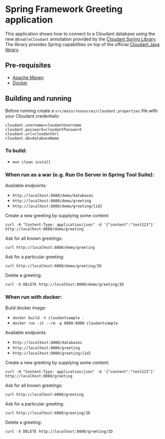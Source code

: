# Spring Framework Greeting application

This application shows how to connect to a Cloudant database using the new `@EnableCloudant` annotation provided by the [Cloudant Spring Library](https://github.com/cloudant-labs/cloudant-springofficial). The library provides Spring capabilities on top of the official [Cloudant Java library](https://github.com/cloudant/java-cloudant).

## Pre-requisites

* [Apache Maven](https://maven.apache.org/)
* [Docker](https://www.docker.com/)

## Building and running

Before running create a `src/main/resources/cloudant.properties` file with your Cloudant credentials:

~~~
cloudant.username=cloudantUsername
cloudant.password=cloudantPassword
cloudant.url=cloudantUrl
cloudant.db=databaseName
~~~

### To build:

* `mvn clean install`

### When run as a war (e.g. Run On Server in Spring Tool Suite): 

Available endpoints:

* `http://localhost:8080/demo/databases`
* `http://localhost:8080/demo/greeting`
* `http://localhost:8080/demo/greeting/{id}`

Create a new greeting by supplying some content:

`curl -H "Content-Type: application/json" -d '{"content":"test123"}' http://localhost:8080/demo/greeting`

Ask for all known greetings:

`curl http://localhost:8080/demo/greeting`

Ask for a particular greeting:

`curl http://localhost:8080/demo/greeting/ID`

Delete a greeting:

`curl -X DELETE http://localhost:8080/demo/greeting/ID`

### When run with docker: 

Build docker image: 

* `docker build -t cloudantsample .`
* `docker run -it --rm -p 8080:8080 cloudantsample`

Available endpoints:

* `http://localhost:8080/databases`
* `http://localhost:8080/greeting`
* `http://localhost:8080/greeting/{id}`

Create a new greeting by supplying some content:

`curl -H "Content-Type: application/json" -d '{"content":"test123"}' http://localhost:8080/greeting`

Ask for all known greetings:

`curl http://localhost:8080/greeting`

Ask for a particular greeting:

`curl http://localhost:8080/greeting/ID`

Delete a greeting:

`curl -X DELETE http://localhost:8080/greeting/ID`
